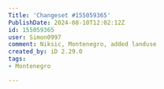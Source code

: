 ```yaml
---
Title: 'Changeset #155059365'
PublishDate: 2024-08-10T12:02:12Z
id: 155059365
user: Simon0997
comment: Niksic, Montenegro, added landuse
created_by: iD 2.29.0
tags:
- Montenegro

---
```

